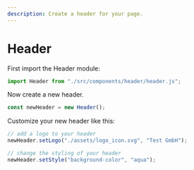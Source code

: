 ```yaml
---
description: Create a header for your page.
---
```


# Header

First import the Header module:

```javascript
import Header from "./src/components/header/header.js";
```

Now create a new header.

```javascript
const newHeader = new Header();
```

Customize your new header like this:

```javascript
// add a logo to your header
newHeader.setLogo("./assets/logo_icon.svg", "Test GmbH");

// change the styling of your header
newHeader.setStyle("background-color", "aqua");

```
